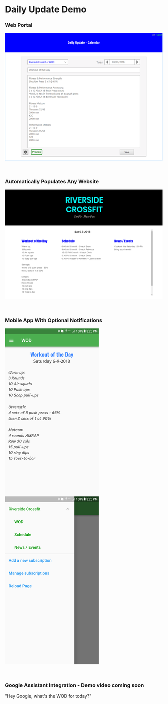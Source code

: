 # Daily Update Demo

### Web Portal

![](docs/Calendar.png)

<p>&nbsp;</p>

### Automatically Populates Any Website

![](docs/Website.png)

<p>&nbsp;</p>

### Mobile App With Optional Notifications

<img src="docs/MobileApp1.png" width="300"/> &nbsp; &nbsp; &nbsp; &nbsp; &nbsp; &nbsp; <img src="docs/MobileApp2.png" width="300"/>

<p>&nbsp;</p>

### Google Assistant Integration - Demo video coming soon

"Hey Google, what's the WOD for today?"
